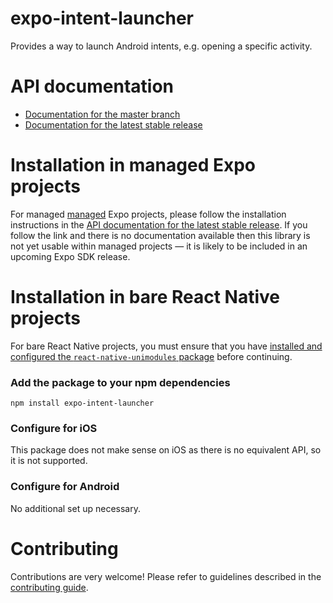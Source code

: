 # expo-intent-launcher

Provides a way to launch Android intents, e.g. opening a specific activity.

# API documentation

- [Documentation for the master branch](https://github.com/expo/expo/blob/master/docs/pages/versions/unversioned/sdk/intent-launcher.md)
- [Documentation for the latest stable release](https://docs.expo.io/versions/latest/sdk/intent-launcher/)

# Installation in managed Expo projects

For managed [managed](https://docs.expo.io/versions/latest/introduction/managed-vs-bare/) Expo projects, please follow the installation instructions in the [API documentation for the latest stable release](#api-documentation). If you follow the link and there is no documentation available then this library is not yet usable within managed projects &mdash; it is likely to be included in an upcoming Expo SDK release.

# Installation in bare React Native projects

For bare React Native projects, you must ensure that you have [installed and configured the `react-native-unimodules` package](https://github.com/unimodules/react-native-unimodules) before continuing.

### Add the package to your npm dependencies

```
npm install expo-intent-launcher
```

### Configure for iOS

This package does not make sense on iOS as there is no equivalent API, so it is not supported.

### Configure for Android

No additional set up necessary.

# Contributing

Contributions are very welcome! Please refer to guidelines described in the [contributing guide]( https://github.com/expo/expo#contributing).
